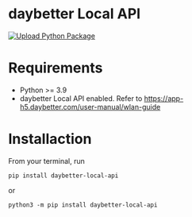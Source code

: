 # daybetter Local API

[![Upload Python Package](https://github.com/xuhuandeshilinghun/daybetter-local-api/actions/workflows/deploy.yml/badge.svg?event=release)](https://github.com/Galorhallen/daybetter-local-api/actions/workflows/deploy.yml)

# Requirements

- Python >= 3.9
- daybetter Local API enabled. Refer to https://app-h5.daybetter.com/user-manual/wlan-guide

# Installaction

From your terminal, run

    pip install daybetter-local-api

or

    python3 -m pip install daybetter-local-api
